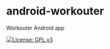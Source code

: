 # android-workouter

Workouter Android app

[![License: GPL v3](https://img.shields.io/badge/License-GPLv3-blue.svg)](https://www.gnu.org/licenses/gpl-3.0)

